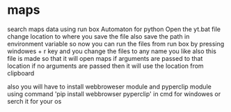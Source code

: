 # maps
search maps data using run box 
Automaton for python Open the yt.bat file change location to where you save the file also save the path in environment variable 
so now you can run the files from run box by pressing windowes + r key and you change the files to any name you like also this file is
made so that it will open maps if arguments are passed to that location if no arguments are passed then it will use the location from 
clipboard 

also you will have to install webbroweser module and pyperclip module using command 'pip install webbrowser pyperclip'  in cmd for windowes or serch it for your os
